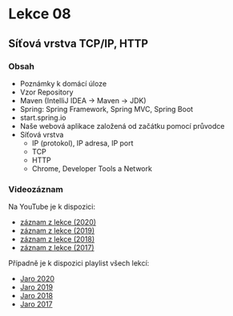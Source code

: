 Lekce 08
========

Síťová vrstva TCP/IP, HTTP
---------------------------------------------

### Obsah

* Poznámky k domácí úloze
* Vzor Repository
* Maven (IntelliJ IDEA -> Maven -> JDK)
* Spring: Spring Framework, Spring MVC, Spring Boot
* start.spring.io
* Naše webová aplikace založená od začátku pomocí průvodce
* Síťová vrstva
  * IP (protokol), IP adresa, IP port
  * TCP
  * HTTP
  * Chrome, Developer Tools a Network



### Videozáznam

Na YouTube je k dispozici:
* [záznam z lekce (2020)](https://www.youtube.com/watch?v=8TCfmxzpcpg)
* [záznam z lekce (2019)](https://www.youtube.com/watch?v=I6jXGwfxNUc)
* [záznam z lekce (2018)](https://www.youtube.com/watch?v=-7nzXIdP6ZA)
* [záznam z lekce (2017)](https://www.youtube.com/watch?v=OZdGzBm1kQE)

Případně je k dispozici playlist všech lekcí:
* [Jaro 2020](https://www.youtube.com/playlist?list=PLTCx5oiCrIJ5H1uPvwQYUkhQuznifLe-L)
* [Jaro 2019](https://www.youtube.com/playlist?list=PLTCx5oiCrIJ7I5m_zJtjZoLS-pxSi859Z)
* [Jaro 2018](https://www.youtube.com/playlist?list=PLTCx5oiCrIJ6mcuJ1VaY8s0mzFsaMUzp-)
* [Jaro 2017](https://www.youtube.com/playlist?list=PLUVJxzuCt9ATwP3dFn5xCHvObtu2EveNZ)
